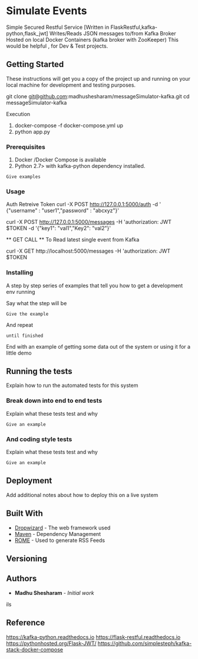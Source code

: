 # Simulate Events 

Simple Secured Restful Service [Written in FlaskRestful,kafka-python,flask_jwt]
Writes/Reads JSON messages to/from  Kafka Broker Hosted on local Docker Containers (kafka broker with ZooKeeper) 
This would be helpful , for Dev & Test projects.

## Getting Started

These instructions will get you a copy of the project up and running on your local machine for development and testing purposes.

git clone git@github.com:madhushesharam/messageSimulator-kafka.git
cd messageSimulator-kafka      

 Execution
 1) docker-compose -f docker-compose.yml up 
 2) python app.py
 

### Prerequisites

  
   1) Docker /Docker Compose is available
   2) Python 2.7> with kafka-python dependency installed.
 
```
Give examples
```

### Usage


 Auth
 Retreive Token 
 curl -X POST http://127.0.0.1:5000/auth -d ' {"username" : "user1","password" : "abcxyz"}'


 curl -X POST  http://127.0.0.1:5000/messages -H 'authorization: JWT $TOKEN  -d '{"key1": "val1","Key2": "val2"}'

** GET CALL ** To Read latest single event from Kafka 

curl -X GET http://localhost:5000/messages -H 'authorization: JWT $TOKEN 
  

### Installing

A step by step series of examples that tell you how to get a development env running

Say what the step will be

```
Give the example
```

And repeat

```
until finished
```

End with an example of getting some data out of the system or using it for a little demo

## Running the tests

Explain how to run the automated tests for this system

### Break down into end to end tests

Explain what these tests test and why

```
Give an example
```

### And coding style tests

Explain what these tests test and why

```
Give an example
```

## Deployment

Add additional notes about how to deploy this on a live system

## Built With

* [Dropwizard](http://www.dropwizard.io/1.0.2/docs/) - The web framework used
* [Maven](https://maven.apache.org/) - Dependency Management
* [ROME](https://rometools.github.io/rome/) - Used to generate RSS Feeds


## Versioning

## Authors

* **Madhu Shesharam** - *Initial work* 


ils

## Reference

  https://kafka-python.readthedocs.io 
  https://flask-restful.readthedocs.io
  https://pythonhosted.org/Flask-JWT/
  https://github.com/simplesteph/kafka-stack-docker-compose




